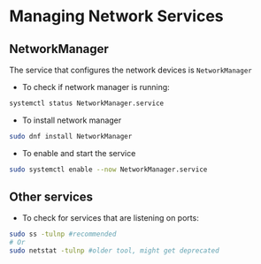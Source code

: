 # Managing Network Services

## NetworkManager

The service that configures the network devices is `NetworkManager`

- To check if network manager is running:
```bash
systemctl status NetworkManager.service
```

- To install network manager
```bash
sudo dnf install NetworkManager
```

- To enable and start the service
```bash
sudo systemctl enable --now NetworkManager.service
```

## Other services

- To check for services that are listening on ports:

```bash
sudo ss -tulnp #recommended
# Or
sudo netstat -tulnp #older tool, might get deprecated
```
